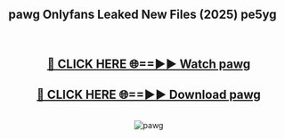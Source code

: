 <h2>pawg Onlyfans Leaked New Files (2025) pe5yg</h2>
<br>
<div align="center">
<h2><a href="https://mediafiles.top/pawg&ref=git" rel="nofollow">🔴 CLICK HERE 🌐==►► Watch pawg</a></h2>
<h2><a href="https://mediafiles.top/pawg&ref=git" rel="nofollow">🔴 CLICK HERE 🌐==►► Download pawg</a></h2>
<br>
<a href="https://mediafiles.top/pawg&ref=git" rel="nofollow" data-target="animated-image.originalLink"><img src="https://i.ibb.co.com/xMMVF88/686577567.gif" alt="pawg" style="max-width: 100%; display: inline-block;" data-target="animated-image.originalImage"></a>
</div>
<br>
<br>